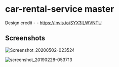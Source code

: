 # car-rental-service master

Design credit - - https://invis.io/SYX3ILWVNTU

## Screenshots

![Screenshot_20200502-023524](https://mail.google.com/mail/u/0/#inbox/QgrcJHsBsbdcnmvGtcHDvGFlmMcXRmgKDSl?projector=1&messagePartId=0.2.png)

![screenshot_20190228-053713](https://user-images.githubusercontent.com/8137504/53580417-952c6980-3ba1-11e9-9ee8-433e8e29b082.png)
